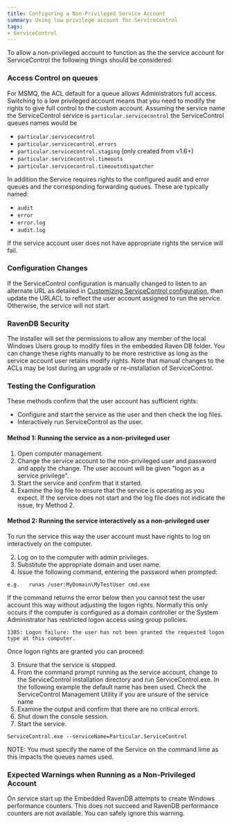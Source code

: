 ```yaml
---
title: Configuring a Non-Privileged Service Account
summary: Using low privilege account for ServiceControl 
tags:
- ServiceControl
---
```


To allow a non-privileged account to function as the the service account for ServiceControl the following things should be considered:

### Access Control on queues

For MSMQ, the ACL default for a queue allows Administrators full access.  
Switching to a low privileged account means that you need to modify the rights to give full control to the custom account.
Assuming the service name the ServiceControl service is `particular.servicecontrol` the ServiceControl queues names would be  


- `particular.servicecontrol`
- `particular.servicecontrol.errors`
- `particular.servicecontrol.staging` (only created from v1.6+)
- `particular.servicecontrol.timeouts`
- `particular.servicecontrol.timeoutsdispatcher`

In addition the Service requires rights to the configured audit and error queues and the corresponding forwarding queues. These are typically named: 

- `audit`
- `error`
- `error.log`
- `audit.log`

If the service account user does not have appropriate rights the service will fail.

### Configuration Changes

If the ServiceControl configuration is manually changed to listen to an alternate URL as detailed in [Customizing ServiceControl configuration](creating-config-file.md), then update the URLACL to reflect the user account assigned to run the service.  Otherwise, the service will not start.

### RavenDB Security

The installer will set the permissions to allow any member of the local Windows Users group to modify files in the embedded Raven DB folder.  You can change these rights manually to be more restrictive as long as the service account user retains modify rights.  Note that manual changes to the ACLs may be lost during an upgrade or re-installation of ServiceControl.    

### Testing the Configuration

These methods confirm that the user account has sufficient rights:

 - Configure and start the service as the user and then check the log files.   
 - Interactively run ServiceControl as the user.

#### Method 1: Running the service as a non-privileged user 

1. Open computer management.
1. Change the service account to the non-privileged user and password and apply the change. The user account will be given "logon as a service privilege".
1. Start the service and confirm that it started.
1. Examine the log file to ensure that the service is operating as you expect. If the service does not start and the log file does not indicate the issue, try Method 2.

#### Method 2: Running the service interactively as a non-privileged user 

To run the service this way the user account must have rights to log on interactively on the computer.
  
2. Log on to the computer with admin privileges. 
2. Substitute the appropriate domain and user name. 
2. Issue the following command, entering the password when prompted:

```
e.g.   runas /user:MyDomain\MyTestUser cmd.exe
```

If the command returns the error below then you cannot test the user account this way without adjusting the logon rights.  Normally this only occurs if the computer is configured as a domain controller or the System Administrator has restricted logon access using group policies. 

``` 
1385: Logon failure: the user has not been granted the requested logon type at this computer.
```

Once logon rights are granted you can proceed:

3. Ensure that the service is stopped. 
3. From the command prompt running as the service account, change to the ServiceControl installation directory and run ServiceControl.exe. In the following example the default name has been used. Check the ServiceControl Management Utility if you are unsure of the service name 
3. Examine the output and confirm that there are no critical errors.
3. Shut down the console session. 
3. Start the service.

```
ServiceControl.exe --serviceName=Particular.ServiceControl
```

NOTE:  You must specify the name of the Service on the command lime as this impacts the queues names used.

### Expected Warnings when Running as a Non-Privileged Account

On service start up the Embedded RavenDB attempts to create Windows performance counters. This does not succeed and RavenDB performance counters are not available.
You can safely ignore this warning.

